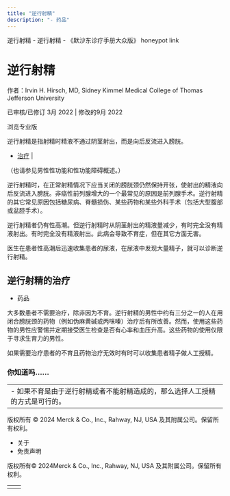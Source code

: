 ```yaml
---
title: "逆行射精"
description: "- 药品"
---
```


﻿逆行射精 \- 逆行射精 \- 《默沙东诊疗手册大众版》 honeypot link

# 逆行射精

作者：Irvin H. Hirsch, MD, Sidney Kimmel Medical College of Thomas Jefferson
University

已审核/已修订 3月 2022 \| 修改的9月 2022

浏览专业版

逆行射精是指射精时精液不通过阴茎射出，而是向后反流进入膀胱。

- [治疗](#治疗_v26354784_zh) \|

（也请参见男性性功能和性功能障碍概述。）

逆行射精时，在正常射精情况下应当关闭的膀胱颈仍然保持开张，使射出的精液向后反流进入膀胱。非癌性前列腺增大的一个最常见的原因是前列腺手术。逆行射精的其它常见原因包括糖尿病、脊髓损伤、某些药物和某些外科手术（包括大型腹部或盆腔手术）。

逆行射精者仍有性高潮。但逆行射精时从阴茎射出的精液量减少，有时完全没有精液射出。有时完全没有精液射出。此病会导致不育症，但在其它方面无害。

医生在患者性高潮后迅速收集患者的尿液，在尿液中发现大量精子，就可以诊断逆行射精。

## 逆行射精的治疗

- 药品


大多数患者不需要治疗，除非因为不育。逆行射精的男性中约有三分之一的人在用闭合膀胱颈的药物（例如伪麻黄碱或丙咪嗪）治疗后有所改善。然而，使用这些药物的男性应警惕并定期接受医生检查是否有心率和血压升高。这些药物的使用仅限于寻求生育力的男性。

如果需要治疗患者的不育且药物治疗无效时有时可以收集患者精子做人工授精。

### 你知道吗……

|     |
| --- |
| - 如果不育是由于逆行射精或者不能射精造成的，那么选择人工授精的方式是可行的。 |



版权所有 © 2024
Merck & Co., Inc., Rahway, NJ, USA 及其附属公司。保留所有权利。

- 关于
- 免责声明

版权所有© 2024Merck & Co., Inc., Rahway, NJ, USA 及其附属公司。保留所有权利。

|     |     |
| --- | --- |
|  |  |